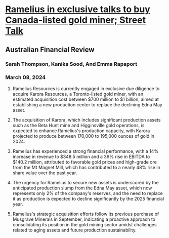 # [Ramelius in exclusive talks to buy Canada-listed gold miner; Street Talk](https://advance.lexis.com/api/document?collection=news&id=urn:contentItem:6BHK-RHF1-F0J6-J004-00000-00&context=1519360)
## Australian Financial Review
### Sarah Thompson, Kanika Sood, And Emma Rapaport
### March 08, 2024

1. Ramelius Resources is currently engaged in exclusive due diligence to acquire Karora Resources, a Toronto-listed gold miner, with an estimated acquisition cost between $700 million to $1 billion, aimed at establishing a new production center to replace the declining Edna May asset.

2. The acquisition of Karora, which includes significant production assets such as the Beta Hunt mine and Higginsville gold operations, is expected to enhance Ramelius's production capacity, with Karora projected to produce between 170,000 to 195,000 ounces of gold in 2024.

3. Ramelius has experienced a strong financial performance, with a 14% increase in revenue to $348.5 million and a 39% rise in EBITDA to $140.2 million, attributed to favorable gold prices and high-grade ore from the Mt Magnet Mill, which has contributed to a nearly 48% rise in share value over the past year.

4. The urgency for Ramelius to secure new assets is underscored by the anticipated production slump from the Edna May asset, which now represents only 2% of the company's reserves, and the need to replace it as production is expected to decline significantly by the 2025 financial year.

5. Ramelius's strategic acquisition efforts follow its previous purchase of Musgrave Minerals in September, indicating a proactive approach to consolidating its position in the gold mining sector amidst challenges related to aging assets and future production sustainability.
